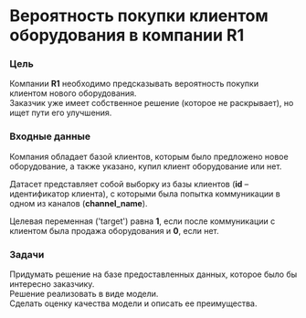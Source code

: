 # Вероятность покупки клиентом оборудования в компании R1

### Цель

Компании **R1** необходимо предсказывать вероятность покупки клиентом нового оборудования.  
Заказчик уже имеет собственное решение (которое не раскрывает), но ищет пути его улучшения.

### Входные данные

Компания обладает базой клиентов, которым было предложено новое оборудование, а также указано, купил клиент оборудование или нет.

Датасет представляет собой выборку из базы клиентов (**id** – идентификатор клиента), с которыми была
попытка коммуникации в одном из каналов (**channel_name**).

Целевая переменная ('target') равна **1**, если после коммуникации с клиентом была продажа
оборудования и **0**, если нет.

### Задачи

Придумать решение на базе предоставленных данных, которое было бы интересно заказчику.  
Решение реализовать в виде модели.  
Сделать оценку качества модели и описать ее преимущества.
